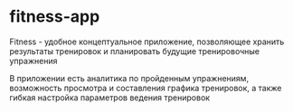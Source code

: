 # fitness-app

Fitness - удобное концептуальное приложение, позволяющее хранить результаты тренировок и планировать будущие тренировочные упражнения

В приложении есть аналитика по пройденным упражнениям, возможность просмотра и составления графика тренировок, а также гибкая настройка параметров ведения тренировок